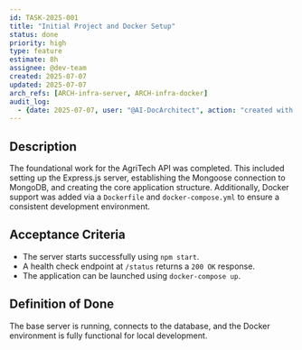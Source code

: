 ```yaml
---
id: TASK-2025-001
title: "Initial Project and Docker Setup"
status: done
priority: high
type: feature
estimate: 8h
assignee: @dev-team
created: 2025-07-07
updated: 2025-07-07
arch_refs: [ARCH-infra-server, ARCH-infra-docker]
audit_log:
  - {date: 2025-07-07, user: "@AI-DocArchitect", action: "created with status done"}
---
```


## Description
The foundational work for the AgriTech API was completed. This included setting up the Express.js server, establishing the Mongoose connection to MongoDB, and creating the core application structure. Additionally, Docker support was added via a `Dockerfile` and `docker-compose.yml` to ensure a consistent development environment.

## Acceptance Criteria
- The server starts successfully using `npm start`.
- A health check endpoint at `/status` returns a `200 OK` response.
- The application can be launched using `docker-compose up`.

## Definition of Done
The base server is running, connects to the database, and the Docker environment is fully functional for local development.
